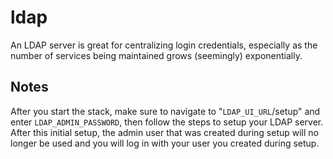 # ldap

An LDAP server is great for centralizing login credentials, especially as the number of services being maintained grows (seemingly) exponentially.

## Notes

After you start the stack, make sure to navigate to "`LDAP_UI_URL`/setup" and enter `LDAP_ADMIN_PASSWORD`, then follow the steps to setup your LDAP server. After this initial setup, the admin user that was created during setup will no longer be used and you will log in with your user you created during setup.

